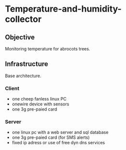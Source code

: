 Temperature-and-humidity-collector
==================================

Objective
---------

Monitoring temperature for abrocots trees.

Infrastructure
--------------

Base architecture.

### Client

* one cheep fanless linux PC
* onewire device with sensors
* one 3g pre-paied card

### Server

* one linux pc with a web server and sql database
* one 3g pre-paied card (for SMS alerts)
* fixed ip adress or use of free dyn dns services
